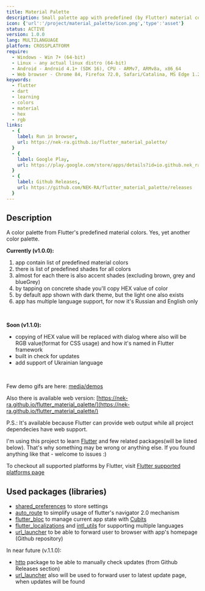 ```yaml
---
title: Material Palette
description: Small palette app with predefined (by Flutter) material colors and ther shades
icon: {'url':'/project/material_palette/icon.png','type':'asset'}
status: ACTIVE
version: 1.0.0
lang: MULTILANGUAGE
platform: CROSSPLATFORM
require:
  - Windows - Win 7+ (64-bit)
  - Linux - any actual linux distro (64-bit)
  - Android - Android 4.1+ (SDK 16), CPU - ARMv7, ARMv8a, x86_64
  - Web browser - Chrome 84, Firefox 72.0, Safari/Catalina, MS Edge 1.2.0
keywords:
  - flutter
  - dart
  - learning
  - colors
  - material
  - hex
  - rgb
links:
  - {
    label: Run in browser,
    url: https://nek-ra.github.io/flutter_material_palette/
  }
  - {
    label: Google Play,
    url: https://play.google.com/store/apps/details?id=io.github.nek_ra.material_palette
  }
  - {
    label: Github Releases,
    url: https://github.com/NEK-RA/flutter_material_palette/releases
  }
---
```


## Description

A color palette from Flutter's predefined material colors. Yes, yet another color palette.

**Currently (v1.0.0):**

1. app contain list of predefined material colors
2. there is list of predefined shades for all colors
3. almost for each there is also accent shades (excluding brown, grey and blueGrey)
4. by tapping on concrete shade you'll copy HEX value of color
5. by default app shown with dark theme, but the light one also exists
6. app has multiple language support, for now it's Russian and English only

<br>

**Soon (v1.1.0):**

- copying of HEX value will be replaced with dialog where also will be RGB value(format for CSS usage) and how it's named in Flutter framework
- built in check for updates
- add support of Ukrainian language

<br>

Few demo gifs are here: [media/demos](https://github.com/NEK-RA/flutter_material_palette/blob/main/media/demos)

Also there is available web version: [https://nek-ra.github.io/flutter_material_palette/](https://nek-ra.github.io/flutter_material_palette/)

P.S.: It's available because Flutter can provide web output while all project dependecies have web support.

<v-alert-info-slot>

I'm using this project to learn [Flutter](https://flutter.dev) and few related packages(will be listed below). That's why something may be wrong or anything else. If you found anything like that - welcome to issues :)

To checkout all supported platforms by Flutter, visit [Flutter supported platforms page](https://flutter.dev/docs/development/tools/sdk/release-notes/supported-platforms)

</v-alert-info-slot>

## Used packages (libraries)

- [shared_preferences](https://pub.dev/packages/shared_preferences) to store settings
- [auto_route](https://pub.dev/packages/auto_route) to simplify usage of flutter's navigator 2.0 mechanism
- [flutter_bloc](https://pub.dev/packages/flutter_bloc) to manage current app state with [Cubits](https://bloclibrary.dev/#/coreconcepts?id=cubit)
- [flutter_localizations](https://flutter.dev/docs/development/accessibility-and-localization/internationalization) and [intl_utils](https://pub.dev/packages/intl_utils) for supporting multiple languages
- [url_launcher](https://pub.dev/packages/url_launcher) to be able to forward user to browser with app's homepage (Github repository)

In near future (v.1.1.0):

- [http](https://pub.dev/packages/http) package to be able to manually check updates (from Github Releases section)
- [url_launcher](https://pub.dev/packages/url_launcher) also will be used to forward user to latest update page, when updates will be found


